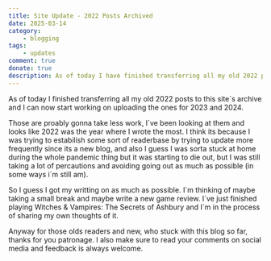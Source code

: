 ```yaml
---
title: Site Update - 2022 Posts Archived
date: 2025-03-14
category:
    - blogging
tags:
    - updates
comment: true
donate: true
description: As of today I have finished transferring all my old 2022 posts to the archive and now start working on uploading the ones for the 2023 and 2024 archive.
---
```


As of today I finished transferring all my old 2022 posts to this site´s archive and I can now start working on uploading the ones for 2023 and 2024.

Those are proably gonna take less work, I´ve been looking at them and looks like 2022 was the year where I wrote the most. I think its because I was trying to estabilish some sort of readerbase by trying to update more frequently since its a new blog, and also I guess I was sorta stuck at home during the whole pandemic thing but it was starting to die out, but I was still taking a lot of percautions and avoiding going out as much as possible (in some ways i´m still am).

So I guess I got my writting on as much as possible. I´m thinking of maybe taking a small break and maybe write a new game review. I´ve just finished playing Witches & Vampires: The Secrets of Ashbury and I´m in the process of sharing my own thoughts of it.

Anyway for those olds readers and new, who stuck with this blog so far, thanks for you patronage. I also make sure to read your comments on social media and feedback is always welcome.